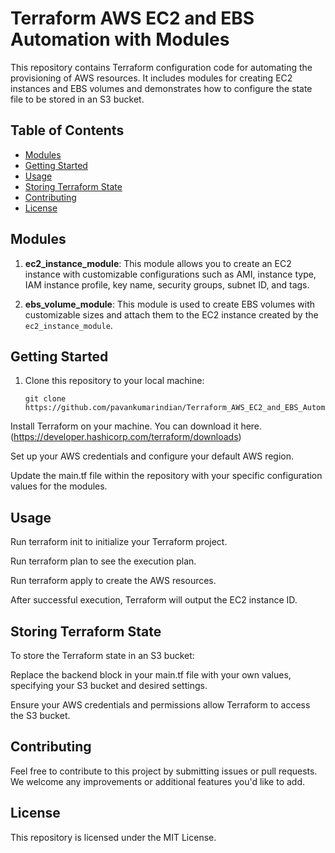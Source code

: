 # Terraform AWS EC2 and EBS Automation with Modules

This repository contains Terraform configuration code for automating the provisioning of AWS resources. It includes modules for creating EC2 instances and EBS volumes and demonstrates how to configure the state file to be stored in an S3 bucket.

## Table of Contents

- [Modules](#modules)
- [Getting Started](#getting-started)
- [Usage](#usage)
- [Storing Terraform State](#storing-terraform-state)
- [Contributing](#contributing)
- [License](#license)

## Modules

1. **ec2_instance_module**: This module allows you to create an EC2 instance with customizable configurations such as AMI, instance type, IAM instance profile, key name, security groups, subnet ID, and tags.

2. **ebs_volume_module**: This module is used to create EBS volumes with customizable sizes and attach them to the EC2 instance created by the `ec2_instance_module`.

## Getting Started

1. Clone this repository to your local machine:

   ```shell
   git clone https://github.com/pavankumarindian/Terraform_AWS_EC2_and_EBS_Automation_with_Modules.git

Install Terraform on your machine. You can download it here. (https://developer.hashicorp.com/terraform/downloads)

Set up your AWS credentials and configure your default AWS region.

Update the main.tf file within the repository with your specific configuration values for the modules.

## Usage

Run terraform init to initialize your Terraform project.

Run terraform plan to see the execution plan.

Run terraform apply to create the AWS resources.

After successful execution, Terraform will output the EC2 instance ID.

## Storing Terraform State

To store the Terraform state in an S3 bucket:

Replace the backend block in your main.tf file with your own values, specifying your S3 bucket and desired settings.

Ensure your AWS credentials and permissions allow Terraform to access the S3 bucket.

## Contributing

Feel free to contribute to this project by submitting issues or pull requests. We welcome any improvements or additional features you'd like to add.

##  License
This repository is licensed under the MIT License.
